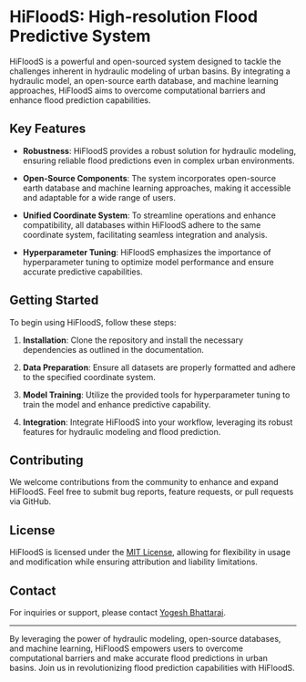 # HiFloodS: High-resolution Flood Predictive System

HiFloodS is a powerful and open-sourced system designed to tackle the challenges inherent in hydraulic modeling of urban basins. By integrating a hydraulic model, an open-source earth database, and machine learning approaches, HiFloodS aims to overcome computational barriers and enhance flood prediction capabilities.

## Key Features

- **Robustness**: HiFloodS provides a robust solution for hydraulic modeling, ensuring reliable flood predictions even in complex urban environments.

- **Open-Source Components**: The system incorporates open-source earth database and machine learning approaches, making it accessible and adaptable for a wide range of users.

- **Unified Coordinate System**: To streamline operations and enhance compatibility, all databases within HiFloodS adhere to the same coordinate system, facilitating seamless integration and analysis.

- **Hyperparameter Tuning**: HiFloodS emphasizes the importance of hyperparameter tuning to optimize model performance and ensure accurate predictive capabilities.

## Getting Started

To begin using HiFloodS, follow these steps:

1. **Installation**: Clone the repository and install the necessary dependencies as outlined in the documentation.

2. **Data Preparation**: Ensure all datasets are properly formatted and adhere to the specified coordinate system.

3. **Model Training**: Utilize the provided tools for hyperparameter tuning to train the model and enhance predictive capability.

4. **Integration**: Integrate HiFloodS into your workflow, leveraging its robust features for hydraulic modeling and flood prediction.

## Contributing

We welcome contributions from the community to enhance and expand HiFloodS. Feel free to submit bug reports, feature requests, or pull requests via GitHub.

## License

HiFloodS is licensed under the [MIT License](LICENSE), allowing for flexibility in usage and modification while ensuring attribution and liability limitations.

## Contact

For inquiries or support, please contact [Yogesh Bhattarai](mailto:yogesh.bhattarai1@howard.edu).

---

By leveraging the power of hydraulic modeling, open-source databases, and machine learning, HiFloodS empowers users to overcome computational barriers and make accurate flood predictions in urban basins. Join us in revolutionizing flood prediction capabilities with HiFloodS.
